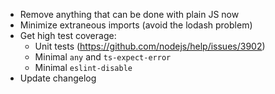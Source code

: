 * Remove anything that can be done with plain JS now
* Minimize extraneous imports (avoid the lodash problem)
* Get high test coverage:
    * Unit tests (https://github.com/nodejs/help/issues/3902)
    * Minimal `any` and `ts-expect-error`
    * Minimal `eslint-disable`
* Update changelog
